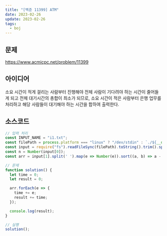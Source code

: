 ```yaml
---
title: "[백준 11399] ATM"
date: 2023-02-26
update: 2023-02-26
tags:
  - boj
---
```


## 문제
https://www.acmicpc.net/problem/11399

## 아이디어
소요 시간이 적게 걸리는 사람부터 진행해야 전체 사람이 기다려야 하는 시간이 줄어들게 되고 전체 대기시간의 총합이 최소가 되므로,
소요 시간이 적은 사람부터 은행 업무를 처리하고 해당 사람들이 대기해야 하는 시간을 합하여 출력한다.

## 소스코드
```js
// 입력 처리
const INPUT_NAME = "i1.txt";
const filePath = process.platform === "linux" ? "/dev/stdin" : `./${__dirname.split('\\').pop()}/${INPUT_NAME}`;
const input = require("fs").readFileSync(filePath).toString().trim().split("\n").map(item => item.trim());
const n = Number(input[0]);
const arr = input[1].split(' ').map(e => Number(e)).sort((a, b) => a - b);

// 문제
function solution() {
  let time = 0;
  let result = 0;

  arr.forEach(e => {
    time += e;
    result += time;
  });

  console.log(result);
}

// 실행
solution();
```